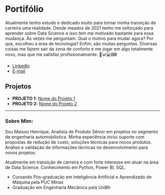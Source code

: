 # Portifólio

Atualmente tenho estudo e dedicado muito para tornar minha transição de carreira uma realidade. Desde meados de 2021 tenho me esforçado para aprender sobre Data Science e isso tem me motivado bastante para essa mudança. Às vezes me perguntam: Qual o motivo para mudar agora? Por que, escolheu a área de tecnologia? Enfim, são muitas perguntas. Diversas coisas me fazem sair da zona de conforto e me jogar em algo totalmente novo, mas que me satisfaz profissionalmente. 🚀📊💻⌨


* [LinkedIn](https://www.linkedin.com/in/maison-henrique/)
* [E-mail](maisonhenrique@gmail.com)


## Projetos

* **PROJETO 1:** [Nome do Projeto 1]()
* **PROJETO 2:** [Nome do Projeto 2]()

---

### Sobre Mim:

Sou Maison Henrique, Analista de Produto Sênior em projetos no segmento de engenharia automobilística. Minha experiência inclui suporte com propostas de redução de custo, soluções técnicas para novos produtos. Análise e validação de informações técnicas no desenvolvimento para novos projetos. 

Atualmente em transição de carreira e com forte interesse em atuar na área de Data Science. Conhecimento em Python, Power BI, SQL.

* Cursando Pós-graduação em Inteligência Artificial e Aprendizado de Máquina pela PUC Minas
* Graduação em Engenharia Mecânica pela UniBh
